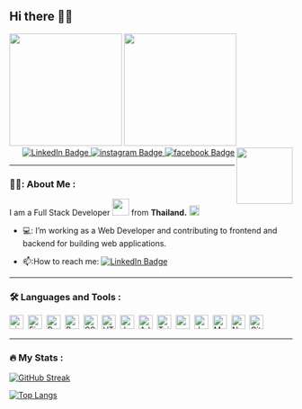 ## Hi there 👋😚
<div id="header" align="left">
  <img src="https://media.giphy.com/media/Hc7YKyK5l8TGEvlP8n/giphy.gif" width="200"/>
  <img src="https://media.giphy.com/media/4eypShqG7ddoN6BGHK/giphy.gif" width="200"/>
  <img src="https://media.giphy.com/media/KzJkzjggfGN5Py6nkT/giphy.gif" width="100" align="right"/>
</div>

<div id="badges" align="right">
  <a href="https://www.linkedin.com/in/manapong-bunyasri-003922195/" target="_blank">
  <img src="https://img.shields.io/badge/LinkedIn-blue?style=for-the-badge&logo=linkedin&logoColor=white" alt="LinkedIn Badge"/>
  </a>
  <a href="https://www.instagram.com/moment_tum.b/" target="_blank">
  <img src="https://img.shields.io/badge/instagram-purple?style=for-the-badge&logo=instagram&logoColor=white" alt="instagram Badge"/>
  </a>
  <a href="https://www.facebook.com/manapong.bunyasri/" target="_blank">
  <img src="https://img.shields.io/badge/facebook-blue?style=for-the-badge&logo=facebook&logoColor=white" alt="facebook Badge"/>
  </a>
</div>

---
### 👨‍💻: About Me :
I am a Full Stack Developer <img src="https://media.giphy.com/media/Q2T7BXRiDFPJcPoA7Z/giphy.gif" height="30"> from **Thailand.** <img src="https://media.giphy.com/media/vChBDrKNgggqk/giphy.gif" height="18"/>
- 💻: I’m working as a Web Developer and contributing to frontend and backend for building web applications.

- 📫:How to reach me:
  <a href="https://www.linkedin.com/in/manapong-bunyasri-003922195/" target="_blank">
  <img src="https://img.shields.io/badge/LinkedIn-blue?style=flat&logo=linkedin&logoColor=white" alt="LinkedIn Badge"/>
  </a>
 
 ---
 ### :hammer_and_wrench: Languages and Tools :
 <div>
  <img src="https://img.shields.io/badge/Visual Studio Code-silver?style=flat&logo=visualstudiocode&labelColor=grey&logoColor=dodgerblue" alt="visualstudiocode Badge" height="25"/>&nbsp;
  <img src="https://img.shields.io/badge/Figma-silver?style=flat&logo=Figma&labelColor=grey&logoColor=#F24E1E" alt="Figma Badge" height="25"/>&nbsp;
  <img src="https://img.shields.io/badge/React-silver?style=flat&logo=React&labelColor=gray&logoColor=#61DAFB" alt="React Badge" height="25"/>&nbsp;
  <img src="https://img.shields.io/badge/Redux-silver?style=flat&logo=Redux&labelColor=grey&logoColor=slateblue" alt="Redux Badge" height="25"/>&nbsp;
  <img src="https://img.shields.io/badge/CSS-silver?style=flat&logo=CSS3&labelColor=grey&logoColor=steelblue" alt="CSS Badge" height="25"/>&nbsp;
  <img src="https://img.shields.io/badge/HTML5-silver?style=flat&logo=HTML5&labelColor=grey&logoColor=#E34F26" alt="HTML5 Badge" height="25"/>&nbsp;
  <img src="https://img.shields.io/badge/JavaScript-silver?style=flat&logo=JavaScript&labelColor=grey&logoColor=#F7DF1E" alt="JavaScript Badge" height="25"/>&nbsp;
  <img src="https://img.shields.io/badge/Photoshop-silver?style=flat&logo=Adobe Photoshop&labelColor=grey&logoColor=#31A8FF" alt="Adobe Photoshop Badge" height="25"/>&nbsp;
  <img src="https://img.shields.io/badge/Tailwindcss-silver?style=flat&logo=Tailwindcss&labelColor=grey&logoColor=#06B6D4" alt="Tailwindcss Badge" height="25"/>&nbsp;
  <img src="https://img.shields.io/badge/sequelize-silver?style=flat&logo=sequelize&labelColor=grey&logoColor=#52B0E7" alt="sequelize Badge" height="25"/>&nbsp;
  <img src="https://img.shields.io/badge/docker-silver?style=flat&logo=docker&labelColor=grey&logoColor=#2496ED" alt="docker Badge" height="25"/>&nbsp;
  <img src="https://img.shields.io/badge/MySQL-silver?style=flat&logo=MySQL&labelColor=grey&logoColor=cyan" alt="MySQL Badge" height="25"/>&nbsp;
  <img src="https://img.shields.io/badge/NodeJS-silver?style=flat&logo=Node.JS&labelColor=grey&logoColor=#339933" alt="NodeJS Badge" height="25"/>&nbsp;
  <img src="https://img.shields.io/badge/Git-silver?style=flat&logo=Git&labelColor=grey&logoColor=#F05032" alt="Git Badge" height="25"/>&nbsp;
  </div>
<!--  <div>
  <img src="https://github.com/devicons/devicon/blob/master/icons/figma/figma-original.svg" title="figma" alt="figma" width="40" height="40"/>&nbsp;
  <img src="https://github.com/devicons/devicon/blob/master/icons/react/react-original-wordmark.svg" title="React" alt="React" width="40" height="40"/>&nbsp;
  <img src="https://github.com/devicons/devicon/blob/master/icons/redux/redux-original.svg" title="Redux" alt="Redux " width="40" height="40"/>&nbsp;
  <img src="https://github.com/devicons/devicon/blob/master/icons/css3/css3-plain-wordmark.svg"  title="CSS3" alt="CSS" width="40" height="40"/>&nbsp;
  <img src="https://github.com/devicons/devicon/blob/master/icons/html5/html5-original.svg" title="HTML5" alt="HTML" width="40" height="40"/>&nbsp;
  <img src="https://github.com/devicons/devicon/blob/master/icons/javascript/javascript-original.svg" title="JavaScript" alt="JavaScript" width="40" height="40"/>&nbsp;
  <img src="https://github.com/devicons/devicon/blob/master/icons/photoshop/photoshop-plain.svg" title="photoshop" **alt="photoshop" width="40" height="40"/>
  <img src="https://github.com/devicons/devicon/blob/master/icons/tailwindcss/tailwindcss-plain.svg" title="Tailwindcss" alt="Tailwindcss" width="40" height="40"/>&nbsp;
  <img src="https://github.com/devicons/devicon/blob/master/icons/sequelize/sequelize-original.svg" title="sequelize" alt="sequelize" width="40" height="40"/>&nbsp;
  <img src="https://github.com/devicons/devicon/blob/master/icons/docker/docker-original.svg" title="docker" alt="docker" width="40" height="40"/>&nbsp;
  <img src="https://github.com/devicons/devicon/blob/master/icons/mysql/mysql-original-wordmark.svg" title="MySQL"  alt="MySQL" width="40" height="40"/>&nbsp;
  <img src="https://github.com/devicons/devicon/blob/master/icons/nodejs/nodejs-original-wordmark.svg" title="NodeJS" alt="NodeJS" width="40" height="40"/>&nbsp;
  <img src="https://github.com/devicons/devicon/blob/master/icons/git/git-original-wordmark.svg" title="Git" **alt="Git" width="40" height="40"/>
</div> -->

---

### :fire: My Stats :
[![GitHub Streak](http://github-readme-streak-stats.herokuapp.com?user=MomentTUM&theme=github-dark&border_radius=4&date_format=j%20M%5B%20Y%5D&mode=weekly)](https://git.io/streak-stats)


[![Top Langs](https://github-readme-stats.vercel.app/api/top-langs/?username=MomentTUM&layout=compact&theme=vision-friendly-dark)](https://github.com/anuraghazra/github-readme-stats)
